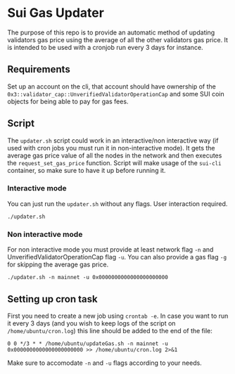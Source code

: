 # Sui Gas Updater

The purpose of this repo is to provide an automatic method of updating validators gas price using the average of all the other validators gas price. It is intended to be used with a cronjob run every 3 days for instance.

## Requirements

Set up an account on the cli, that account should have ownership of the `0x3::validator_cap::UnverifiedValidatorOperationCap` and some SUI coin objects for being able to pay for gas fees.

## Script

The `updater.sh` script could work in an interactive/non interactive way (if used with cron jobs you must run it in non-interactive mode). It gets the average gas price value of all the nodes in the network and then executes the `request_set_gas_price` function.
Script will make usage of the `sui-cli` container, so make sure to have it up before running it.

### Interactive mode

You can just run the `updater.sh` without any flags. User interaction required.

```
./updater.sh
```

### Non interactive mode

For non interactive mode you must provide at least network flag `-n` and UnverifiedValidatorOperationCap flag `-u`. You can also provide a gas flag `-g` for skipping the average gas price.

```
./updater.sh -n mainnet -u 0x0000000000000000000000
```

## Setting up cron task

First you need to create a new job using `crontab -e`. In case you want to run it every 3 days (and you wish to keep logs of the script on `/home/ubuntu/cron.log`) this line should be added to the end of the file:

```
0 0 */3 * * /home/ubuntu/updateGas.sh -n mainnet -u 0x0000000000000000000000 >> /home/ubuntu/cron.log 2>&1
```

Make sure to accomodate `-n` and `-u` flags according to your needs.